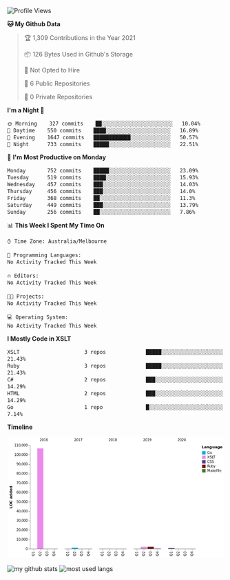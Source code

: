 <!--START_SECTION:waka-->
![Profile Views](http://img.shields.io/badge/Profile%20Views-0-blue)

**🐱 My Github Data** 

> 🏆 1,309 Contributions in the Year 2021
 > 
> 📦 126 Bytes Used in Github's Storage 
 > 
> 🚫 Not Opted to Hire
 > 
> 📜 6 Public Repositories 
 > 
> 🔑 0 Private Repositories  
 > 
**I'm a Night 🦉** 

```text
🌞 Morning    327 commits    ██░░░░░░░░░░░░░░░░░░░░░░░   10.04% 
🌆 Daytime    550 commits    ████░░░░░░░░░░░░░░░░░░░░░   16.89% 
🌃 Evening    1647 commits   ████████████░░░░░░░░░░░░░   50.57% 
🌙 Night      733 commits    █████░░░░░░░░░░░░░░░░░░░░   22.51%

```
📅 **I'm Most Productive on Monday** 

```text
Monday       752 commits    █████░░░░░░░░░░░░░░░░░░░░   23.09% 
Tuesday      519 commits    ████░░░░░░░░░░░░░░░░░░░░░   15.93% 
Wednesday    457 commits    ███░░░░░░░░░░░░░░░░░░░░░░   14.03% 
Thursday     456 commits    ███░░░░░░░░░░░░░░░░░░░░░░   14.0% 
Friday       368 commits    ██░░░░░░░░░░░░░░░░░░░░░░░   11.3% 
Saturday     449 commits    ███░░░░░░░░░░░░░░░░░░░░░░   13.79% 
Sunday       256 commits    ██░░░░░░░░░░░░░░░░░░░░░░░   7.86%

```


📊 **This Week I Spent My Time On** 

```text
⌚︎ Time Zone: Australia/Melbourne

💬 Programming Languages: 
No Activity Tracked This Week

🔥 Editors: 
No Activity Tracked This Week

🐱‍💻 Projects: 
No Activity Tracked This Week

💻 Operating System: 
No Activity Tracked This Week

```

**I Mostly Code in XSLT** 

```text
XSLT                     3 repos             █████░░░░░░░░░░░░░░░░░░░░   21.43% 
Ruby                     3 repos             █████░░░░░░░░░░░░░░░░░░░░   21.43% 
C#                       2 repos             ███░░░░░░░░░░░░░░░░░░░░░░   14.29% 
HTML                     2 repos             ███░░░░░░░░░░░░░░░░░░░░░░   14.29% 
Go                       1 repo              █░░░░░░░░░░░░░░░░░░░░░░░░   7.14%

```


**Timeline**

![Chart not found](https://raw.githubusercontent.com/opoudjis/opoudjis/main/charts/bar_graph.png) 


<!--END_SECTION:waka-->


![my github stats](https://github-readme-stats.vercel.app/api?username=opoudjis&show_icons=true&theme=tokyonight&line_height=27)
![most used langs](https://github-readme-stats.vercel.app/api/top-langs/?username=opoudjis&hide=css,html&theme=tokyonight)

<!--
**opoudjis/opoudjis** is a ✨ _special_ ✨ repository because its `README.md` (this file) appears on your GitHub profile.

Here are some ideas to get you started:

- 🔭 I’m currently working on ...
- 🌱 I’m currently learning ...
- 👯 I’m looking to collaborate on ...
- 🤔 I’m looking for help with ...
- 💬 Ask me about ...
- 📫 How to reach me: ...
- 😄 Pronouns: ...
- ⚡ Fun fact: ...
-->
